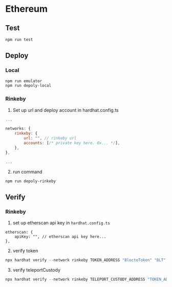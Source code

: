 # Ethereum

## Test

```sh
npm run test
```

## Deploy

### Local

```sh
npm run emulator
npm run depoly-local
```

### Rinkeby

1. Set up url and deploy account in hardhat.config.ts

```js
...

networks: {
	rinkeby: {
		url: "", // rinkeby url
		accounts: [/* private key here. 0x... */],
	},
},

...
```

2. run command

```sh
npm run depoly-rinkeby
```

## Verify

### Rinkeby

1. set up etherscan api key in `hardhat.config.ts`

```
etherscan: {
	apiKey: "", // etherscan api key here...
},
```

2. verify token

```js
npx hardhat verify --network rinkeby TOKEN_ADDRESS "BloctoToken" "BLT"
```

3. verify teleportCustody

```js
npx hardhat verify --network rinkeby TELEPORT_CUSTODY_ADDRESS "TOKEN_ADDRESS"
```